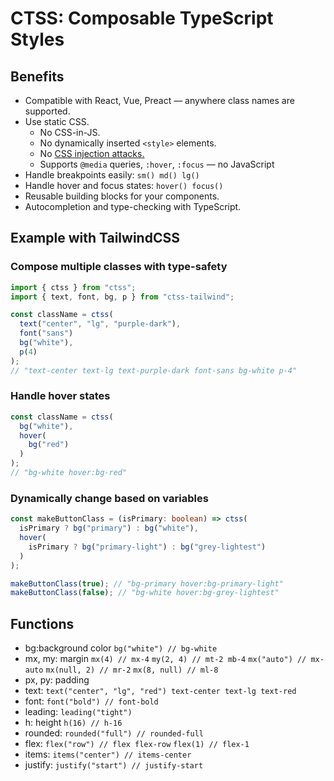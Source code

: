 # CTSS: Composable TypeScript Styles

## Benefits

- Compatible with React, Vue, Preact — anywhere class names are supported.
- Use static CSS.
  - No CSS-in-JS.
  - No dynamically inserted `<style>` elements.
  - No [CSS injection attacks.](https://frontarm.com/james-k-nelson/how-can-i-use-css-in-js-securely/)
  - Supports `@media` queries, `:hover`, `:focus` — no JavaScript
- Handle breakpoints easily: `sm() md() lg()`
- Handle hover and focus states: `hover() focus()`
- Reusable building blocks for your components.
- Autocompletion and type-checking with TypeScript.

## Example with TailwindCSS

### Compose multiple classes with type-safety

```ts
import { ctss } from "ctss";
import { text, font, bg, p } from "ctss-tailwind";

const className = ctss(
  text("center", "lg", "purple-dark"),
  font("sans")
  bg("white"),
  p(4)
);
// "text-center text-lg text-purple-dark font-sans bg-white p-4"
```

### Handle hover states

```ts
const className = ctss(
  bg("white"),
  hover(
    bg("red")
  )
);
// "bg-white hover:bg-red"
```

### Dynamically change based on variables

```ts
const makeButtonClass = (isPrimary: boolean) => ctss(
  isPrimary ? bg("primary") : bg("white"),
  hover(
    isPrimary ? bg("primary-light") : bg("grey-lightest")
  )
);

makeButtonClass(true); // "bg-primary hover:bg-primary-light"
makeButtonClass(false); // "bg-white hover:bg-grey-lightest"
```


## Functions

- bg:background color `bg("white") // bg-white`
- mx, my: margin `mx(4) // mx-4` `my(2, 4) // mt-2 mb-4` `mx("auto") // mx-auto` `mx(null, 2) // mr-2` `mx(8, null) // ml-8`
- px, py: padding
- text: `text("center", "lg", "red") text-center text-lg text-red`
- font: `font("bold") // font-bold`
- leading: `leading("tight")`
- h: height `h(16) // h-16`
- rounded: `rounded("full") // rounded-full`
- flex: `flex("row") // flex flex-row` `flex(1) // flex-1`
- items: `items("center") // items-center`
- justify: `justify("start") // justify-start`
